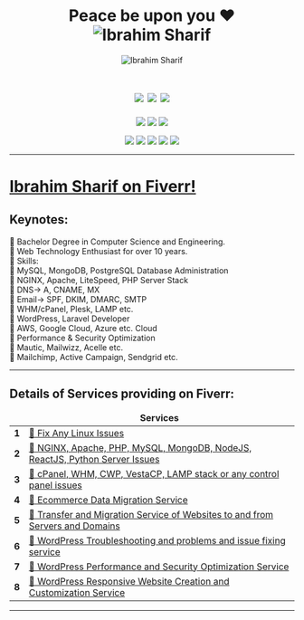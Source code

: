 <!--  Todo: Rearrange the portfolio Images-->
<!---##------------------------------------------  Introduction    ----------------------------------------------##--->

<h1 align="center">Peace be upon you ❤<br/>
    <img src="https://komarev.com/ghpvc/?username=shuvoaftab&label=Times%20Noticed&color=263238&style=flat" alt="Ibrahim Sharif" />
</h1>
<p align="center">
<img src="https://github.com/shuvoaftab/shuvoaftab/blob/master/images/githubx300.jpg" alt="Ibrahim Sharif" />
</p>

<!---##------------------------------------------  Badge Links    ----------------------------------------------##--->
<h1 align="center"> 
<a href="https://www.upwork.com/freelancers/~01fa5280996d3915be/" target="_blank"><img src="https://img.shields.io/badge/-Upwork-14a800?style=for-the-badge&logoColor=white&labelColor=33691e&logo=upwork"/></a>
<a href="https://www.fiverr.com/shuvoaftab/" target="_blank"><img src="https://img.shields.io/badge/-Fiverr-1dbf73?style=for-the-badge&logoColor=white&labelColor=04914f&logo=fiverr"/></a> 
<a href="https://www.linkedin.com/in/ibrahimsharif/" target="_blank"><img src="https://img.shields.io/badge/-LinkedIN-0077B5?style=for-the-badge&logoColor=white&labelColor=283593&logo=Linkedin"/></a>
</h1>

<p align="center"> 
<a href="https://ibrahimsharif.com" target="_blank"><img src="https://img.shields.io/badge/-ibrahimsharif.com-3423A6?style=flat-square&logoColor=white&labelColor=6200ea&logo=Google-Chrome"/></a>
<a href="mailto:contact@ibrahimsharif.com" target="_blank"><img src="https://img.shields.io/badge/-contact@ibrahimsharif.com-D14836?style=flat-square&logoColor=white&labelColor=6200ea&logo=Gmail"/></a>
    <a href="#" target="_blank"><img src="https://img.shields.io/badge/-aftab.shuvo-00aff0?style=flat-square&logoColor=white&labelColor=6200ea&logo=skype"/></a>
</p>

<p align="center">
<a href="https://www.facebook.com/ibrahimsharifdevelops/"><img src="https://img.shields.io/badge/-Developer-3b5998?style=flat&logoColor=white&labelColor=311b92&logo=Facebook"/></a>
<a href="https://www.facebook.com/ibrahimsharifofficial/"><img src="https://img.shields.io/badge/-Travel%20Photographer-3b5998?style=flat&logoColor=white&labelColor=311b92&logo=Facebook"/></a>
<a href="https://www.instagram.com/ibrahim.ibn.alamgir"><img src="https://img.shields.io/badge/-ibrahim.ibn.alamgir-e1306c?style=flat&logoColor=white&labelColor=311b92&logo=Instagram"/></a>
<a href="https://www.twitter.com/shuvoaftab"><img src="https://img.shields.io/badge/-Tweet%20me-1da1f2?style=flat&logoColor=white&labelColor=311b92&logo=twitter"/></a>
<a href="https://www.youtube.com/user/MrIbrahimsharif/"><img src="https://img.shields.io/badge/-My%20Videos-ff0000?style=flat&logoColor=white&labelColor=311b92&logo=youtube"/></a>
<!--a href="https://forum.xda-developers.com/m/shuvoaftab.7111152/"><img src="https://img.shields.io/badge/-XDA-EA7100?style=flat&logoColor=white&labelColor=311b92&logo=XDA+Developers"/></a>
<a href="#"><img src="https://img.shields.io/badge/-Ibrahim-BD081C?style=flat&logo=Pinterest&logoColor=white"/></a>
<a href="#"><img src="https://img.shields.io/badge/-Ibrahim-1769FF?style=flat&logo=Behance&logoColor=white"/></a-->
</p>

<hr>

# <a href="https://fiverr.com/shuvoaftab/">Ibrahim Sharif on Fiverr!</a>

## Keynotes:
💠 Bachelor Degree in Computer Science and Engineering.     <br />
💠 Web Technology Enthusiast for over 10 years.    <br />
💠 Skills:    <br />
🎯 MySQL, MongoDB, PostgreSQL Database Administration    <br />
🎯 NGINX, Apache, LiteSpeed, PHP Server Stack    <br />
🎯 DNS-> A, CNAME, MX    <br />
🎯 Email-> SPF, DKIM, DMARC, SMTP    <br />
🎯 WHM/cPanel, Plesk, LAMP etc.    <br />
🎯 WordPress, Laravel Developer    <br />
🎯 AWS, Google Cloud, Azure etc. Cloud    <br />
🎯 Performance & Security Optimization    <br />
🎯 Mautic, Mailwizz, Acelle etc.    <br />
🎯 Mailchimp, Active Campaign, Sendgrid etc.    <br />
<hr>

## Details of Services providing on Fiverr:
<table>
  <thead align="center">
    <tr border: none;>
      <td><b></b></td>
      <td><b>Services</b></td>
    </tr>
  </thead>
  <tbody>
    <tr><td><b>1</b></td>
     <td><a href="https://github.com/shuvoaftab/fiverr/blob/main/services/any-linux-server-issues.md/">🌱 Fix Any Linux Issues</a></td> </tr>
    <tr><td><b>2</b></td>
      <td><a href="https://github.com/shuvoaftab/fiverr/blob/main/services/NGINX-Apache-PHP-MySQL-MongoDB-JS-Python-Server-Issues.md/">🌱 NGINX, Apache, PHP, MySQL, MongoDB, NodeJS, ReactJS, Python Server Issues</a></td> </tr>
    <tr><td><b>3</b></td>
      <td><a href="https://github.com/shuvoaftab/fiverr/blob/main/services/cpanel-plesk-cwp-vestacp-LAMP-any-control-panel-issues.md/">🐞 cPanel, WHM, CWP, VestaCP, LAMP stack or any control panel issues</a></td> </tr>
    <tr><td><b>4</b></td>
      <td><a href="https://github.com/shuvoaftab/fiverr/blob/main/services/ecommerce-data-migration.md/">🌱 Ecommerce Data Migration Service </a></td> </tr>
    <tr><td><b>5</b></td>
      <td><a href="https://github.com/shuvoaftab/fiverr/blob/main/services/transfer-and-migration-of-websites-to-and-from-servers-and-domains.md/">🌱 Transfer and Migration Service of Websites to and from Servers and Domains </a></td> </tr>
    <tr><td><b>6</b></td>
      <td><a href="https://github.com/shuvoaftab/fiverr/blob/main/services/wordpress-responsive-website-creation-and-customization.md/">🐞 WordPress Troubleshooting and problems and issue fixing service </a></td> </tr>
    <tr><td><b>7</b></td>
      <td><a href="https://github.com/shuvoaftab/fiverr/blob/main/services/wordpress-performance-and-security-optimization.md/">🐞 WordPress Performance and Security Optimization Service </a></td> </tr>
    <tr><td><b>8</b></td>
      <td><a href="https://github.com/shuvoaftab/fiverr/blob/main/services/wordpress-responsive-website-creation-and-customization.md/">🌱 WordPress Responsive Website Creation and Customization Service </a></td> </tr>
  </tbody>
</table>
<hr>
